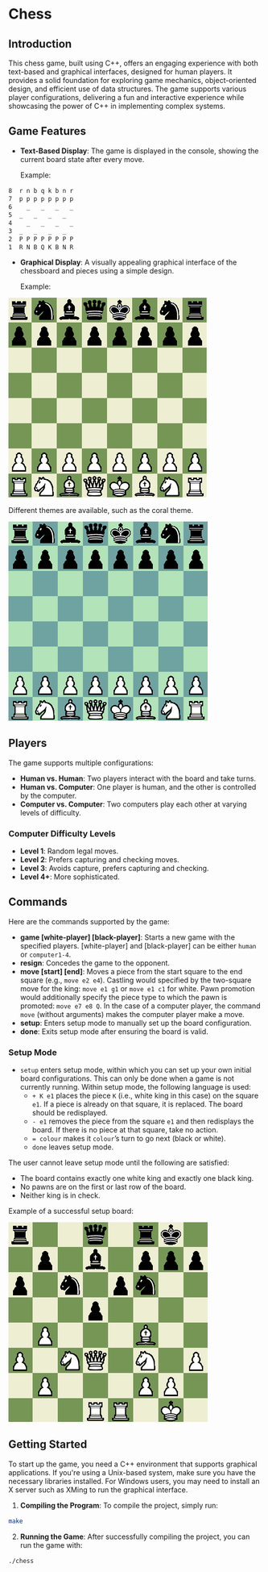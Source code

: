 # Chess

## Introduction

This chess game, built using C++, offers an engaging experience with both text-based and graphical interfaces, designed for human players. It provides a solid foundation for exploring game mechanics, object-oriented design, and efficient use of data structures. The game supports various player configurations, delivering a fun and interactive experience while showcasing the power of C++ in implementing complex systems.

## Game Features

- **Text-Based Display**: The game is displayed in the console, showing the current board state after every move.
  
  Example:
```  
8  r n b q k b n r
7  p p p p p p p p
6    _   _   _   _
5  _   _   _   _  
4    _   _   _   _
3  _   _   _   _  
2  P P P P P P P P
1  R N B Q K B N R
```
- **Graphical Display**: A visually appealing graphical interface of the chessboard and pieces using a simple design.

  Example:
  
![Standard Chess Board](images/standard-chess.png)

Different themes are available, such as the coral theme.

![Coral Themed Chess Board](images/coral-chess.png)

## Players

The game supports multiple configurations:
- **Human vs. Human**: Two players interact with the board and take turns.
- **Human vs. Computer**: One player is human, and the other is controlled by the computer.
- **Computer vs. Computer**: Two computers play each other at varying levels of difficulty.

### Computer Difficulty Levels
- **Level 1**: Random legal moves.
- **Level 2**: Prefers capturing and checking moves.
- **Level 3**: Avoids capture, prefers capturing and checking.
- **Level 4+**: More sophisticated.

## Commands

Here are the commands supported by the game:

- **game [white-player] [black-player]**: Starts a new game with the specified players. [white-player] and [black-player] can be either `human` or `computer1-4`.
- **resign**: Concedes the game to the opponent.
- **move [start] [end]**: Moves a piece from the start square to the end square (e.g., `move e2 e4`). Castling would specified by the two-square move for the king: `move e1 g1` or `move e1
c1` for white. Pawn promotion would additionally specify the piece type to which the pawn is promoted: `move e7
e8 Q`. In the case of a computer player, the command `move` (without arguments) makes the computer player make a
move.
- **setup**: Enters setup mode to manually set up the board configuration.
- **done**: Exits setup mode after ensuring the board is valid.

### Setup Mode
- `setup` enters setup mode, within which you can set up your own initial board configurations. This can only be done when a game is not currently running. Within setup mode, the following language is used:
  - `+ K e1` places the piece `K` (i.e., white king in this case) on the square `e1`. If a piece is already on that square, it is replaced. The board should be redisplayed.
  - `- e1` removes the piece from the square `e1` and then redisplays the board. If there is no piece at that square, take no action.
  - `= colour` makes it `colour`’s turn to go next (black or white).
  - `done` leaves setup mode.

The user cannot leave setup mode until the following are satisfied:
- The board contains exactly one white king and exactly one black king.
- No pawns are on the first or last row of the board.
- Neither king is in check.

Example of a successful setup board:

![Midgame Chess Board](images/midgame.png)

## Getting Started

To start up the game, you need a C++ environment that supports graphical applications. If you're using a Unix-based system, make sure you have the necessary libraries installed. For Windows users, you may need to install an X server such as XMing to run the graphical interface.

1. **Compiling the Program**: 
 To compile the project, simply run:
 ```bash
 make
```

2. **Running the Game**:
After successfully compiling the project, you can run the game with:
```bash
./chess
```
